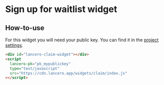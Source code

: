 # Sign up for waitlist widget

## How-to-use

For this widget you will need your public key. You can find it in the [project settings](https://dashboard.lancero.app/settings/project).

```html
<div id="lancero-claim-widget"></div>
<script
  lancero-pk="pk_mypublickey"
  type="text/javascript"
  src="https://cdn.lancero.app/widgets/claim/index.js"
></script>
```

